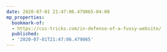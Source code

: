 ```yaml
---
date: 2020-07-01 21:47:06.479065-04:00
mp_properties:
  bookmark-of:
  - https://css-tricks.com/in-defense-of-a-fussy-website/
  published:
  - '2020-07-01T21:47:06.479065'
---
```


